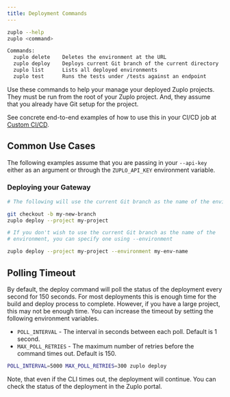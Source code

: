 ```yaml
---
title: Deployment Commands
---
```


```bash
zuplo --help
zuplo <command>

Commands:
  zuplo delete    Deletes the environment at the URL
  zuplo deploy    Deploys current Git branch of the current directory
  zuplo list      Lists all deployed environments
  zuplo test      Runs the tests under /tests against an endpoint
```

Use these commands to help your manage your deployed Zuplo projects. They must
be run from the root of your Zuplo project. And, they assume that you already
have Git setup for the project.

See concrete end-to-end examples of how to use this in your CI/CD job at
[Custom CI/CD](../articles/custom-ci-cd.md).

## Common Use Cases

The following examples assume that you are passing in your `--api-key` either as
an argument or through the `ZUPLO_API_KEY` environment variable.

### Deploying your Gateway

```bash
# The following will use the current Git branch as the name of the environment

git checkout -b my-new-branch
zuplo deploy --project my-project
```

```bash
# If you don't wish to use the current Git branch as the name of the
# environment, you can specify one using --environment

zuplo deploy --project my-project --environment my-env-name
```

## Polling Timeout

By default, the deploy command will poll the status of the deployment every
second for 150 seconds. For most deployments this is enough time for the build
and deploy process to complete. However, if you have a large project, this may
not be enough time. You can increase the timeout by setting the following
environment variables.

- `POLL_INTERVAL` - The interval in seconds between each poll. Default is 1
  second.
- `MAX_POLL_RETRIES` - The maximum number of retries before the command times
  out. Default is 150.

```bash
POLL_INTERVAL=5000 MAX_POLL_RETRIES=300 zuplo deploy
```

Note, that even if the CLI times out, the deployment will continue. You can
check the status of the deployment in the Zuplo portal.
